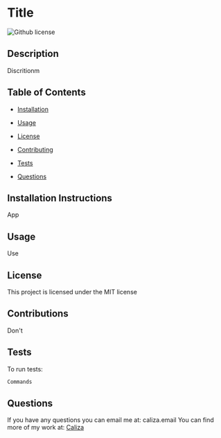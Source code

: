 # Title
  ![Github license](https://img.shields.io/badge/license-MIT-blue.svg)
  ## Description

  Discritionm

  ## Table of Contents

  * [Installation](#installation-instructions)
  
  * [Usage](#usage)

  * [License](#license)

  * [Contributing](#contributions)
  
  * [Tests](#tests)
  
  * [Questions](#questions)

  ## Installation Instructions

  App

  ## Usage

  Use

  ## License
This project is licensed under the MIT license

  ## Contributions

  Don't

  ## Tests

  To run tests:

  ```js
  Commands
  ```

  ## Questions
  If you have any questions you can email me at: caliza.email
  You can find more of my work at: [Caliza](https://github.com/Caliza) 

